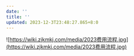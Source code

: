 ```yaml
---
date: ''
title: ''
updated: 2023-12-3T23:48:27.865+8:0
---
```

![https://wiki.zjkmkj.com/media/2023费用流程.jpg](https://wiki.zjkmkj.com/media/2023费用流程.jpg)

